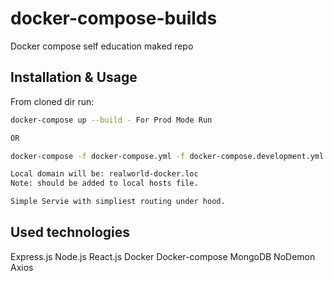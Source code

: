 # docker-compose-builds

Docker compose self education maked repo

## Installation & Usage

From cloned dir run:

```bash
docker-compose up --build - For Prod Mode Run

OR

docker-compose -f docker-compose.yml -f docker-compose.development.yml up --build - For Dev env/mode run

Local domain will be: realworld-docker.loc
Note: should be added to local hosts file.
```

```bash
Simple Servie with simpliest routing under hood.
```
## Used technologies
Express.js
Node.js
React.js
Docker
Docker-compose
MongoDB
NoDemon
Axios
